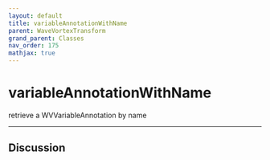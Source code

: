 ```yaml
---
layout: default
title: variableAnnotationWithName
parent: WaveVortexTransform
grand_parent: Classes
nav_order: 175
mathjax: true
---
```


#  variableAnnotationWithName

retrieve a WVVariableAnnotation by name


---

## Discussion

  
